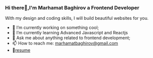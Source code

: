 ### Hi there👋,I'm Marhamat Baghirov a Frontend Developer 
With my design and coding skills, I will build beautiful websites for you.
- 🔭 I’m currently working on something cool;
- 🌱 I’m currently learning Advanced Javascript and Reactjs
- 💬 Ask me about anything related to frontend development;
- 📫 How to reach me: marhamatbaghirov@gmail.com
- 📝[resume]()

